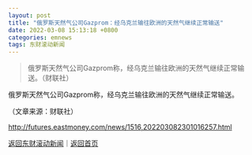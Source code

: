 ```yaml
---
layout: post
title: "俄罗斯天然气公司Gazprom：经乌克兰输往欧洲的天然气继续正常输送"
date: 2022-03-08 15:13:18 +0800
categories: emnews
tags: 东财滚动新闻
---
```

> 俄罗斯天然气公司Gazprom称，经乌克兰输往欧洲的天然气继续正常输送。（财联社）

<p>俄罗斯天然气公司Gazprom称，经乌克兰输往欧洲的天然气继续正常输送。</p><p class="em_media">（文章来源：财联社）</p>

<http://futures.eastmoney.com/news/1516,202203082301016257.html>

[返回东财滚动新闻](//finews.withounder.com/emnews/)｜[返回首页](//finews.withounder.com/)